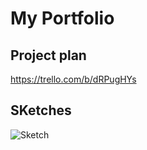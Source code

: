 # My Portfolio

## Project plan
https://trello.com/b/dRPugHYs


## SKetches

![Sketch](http://url/to/img.png)

